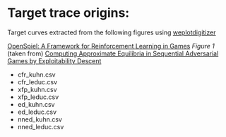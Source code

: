 # Target trace origins:
Target curves extracted from the following figures using [weplotdigitizer](https://automeris.io/WebPlotDigitizer/)

[OpenSpiel: A Framework for Reinforcement Learning in Games](https://arxiv.org/abs/1908.09453) *Figure 1*
(taken from) [Computing Approximate Equilibria in Sequential Adversarial Games by Exploitability Descent](https://arxiv.org/abs/1903.05614)
- cfr_kuhn.csv
- cfr_leduc.csv
- xfp_kuhn.csv
- xfp_leduc.csv
- ed_kuhn.csv
- ed_leduc.csv
- nned_kuhn.csv
- nned_leduc.csv
